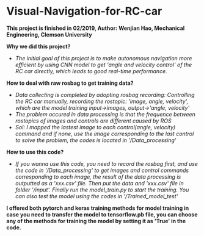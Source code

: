 # Visual-Navigation-for-RC-car

**This project is finished in 02/2019, Author: Wenjian Hao, Mechanical Engineering, Clemson University** <br />

__Why we did this project?__ <br />
- *The initial goal of this project is to make autonomous navigation more efficient by using CNN model to get 'angle and velocity control' of the RC car directly, which leads to good real-time performance.*

__How to deal with raw rosbag to get training data?__<br />
- *Data collecting is completed by adopting rosbag recording: Controlling the RC car manually, recording the rostopic: 'image, angle, velocity', which are the model training input->images, output->'angle, velocity'*<br />
- *The problem occured in data processing is that the frequence between rostopics of images and controls are different caused by ROS*<br />
- *Sol: I mapped the lastest image to each control(angle, velocity) command and if none, use the image corresponding to the last control to solve the problem, the codes is located in '/Data_processing'*

__How to use this code?__<br />
- *If you wanna use this code, you need to record the rosbag first, and use the code in '/Data_processing' to get images and control commands corresponding to each image, the result of the data processing is outputted as a 'xxx.csv' file. Then put the data and 'xxx.csv' file in folder '/input'. Finally run the model_train.py to start the training. You can also test the model using the codes in '/Trained_model_test'*

__I offered both pytorch and keras training methods for model training in case you need to transfer the model to tensorflow.pb file, you can choose any of the  methods for training the model by setting it as 'True' in the code.__
